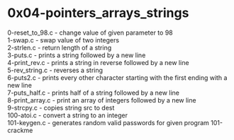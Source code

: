 # 0x04-pointers_arrays_strings

0-reset_to_98.c - change value of given parameter to 98\
1-swap.c - swap value of two integers\
2-strlen.c - return length of a string\
3-puts.c - prints a string followed by a new line\
4-print_rev.c - prints a string in reverse followed by a new line\
5-rev_string.c - reverses a string\
6-puts2.c - prints every other character starting with the first ending with a new line\
7-puts_half.c - prints half of a string followed by a new line\
8-print_array.c - print an array of integers followed by a new line\
9-strcpy.c - copies string src to dest\
100-atoi.c - convert a string to an integer\
101-keygen.c - generates random valid passwords for given program 101-crackme
